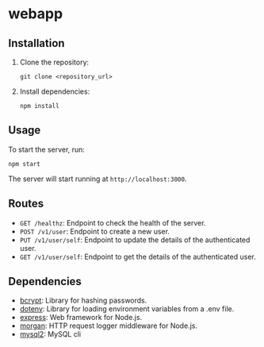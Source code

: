 # webapp

<h2>Installation</h2>

<ol>
<li>Clone the repository:
<pre><code>git clone &lt;repository_url&gt;
</code></pre>
</li>
<li>Install dependencies:
<pre><code>npm install
</code></pre>
</li>
</ol>

<h2>Usage</h2>


<p>To start the server, run:</p>
<pre><code>npm start
</code></pre>

<p>The server will start running at <code>http://localhost:3000</code>.</p>

<h2>Routes</h2>

<ul>
<li><code>GET /healthz</code>: Endpoint to check the health of the server.</li>
<li><code>POST /v1/user</code>: Endpoint to create a new user.</li>
<li><code>PUT /v1/user/self</code>: Endpoint to update the details of the authenticated user.</li>
<li><code>GET /v1/user/self</code>: Endpoint to get the details of the authenticated user.</li>
</ul>

<h2>Dependencies</h2>


<ul>
<li><a href="https://www.npmjs.com/package/bcrypt">bcrypt</a>: Library for hashing passwords.</li>
<li><a href="https://www.npmjs.com/package/dotenv">dotenv</a>: Library for loading environment variables from a .env file.</li>
<li><a href="https://www.npmjs.com/package/express">express</a>: Web framework for Node.js.</li>
<li><a href="https://www.npmjs.com/package/morgan">morgan</a>: HTTP request logger middleware for Node.js.</li>
<li><a href="https://www.npmjs.com/package/mysql2">mysql2</a>: MySQL cli


